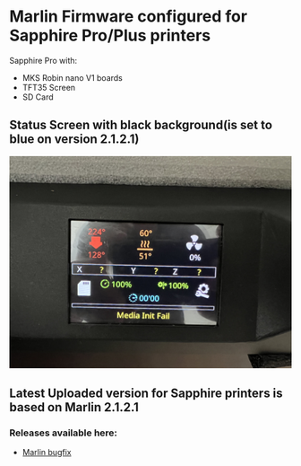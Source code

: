 # Marlin Firmware configured for Sapphire Pro/Plus printers
Sapphire Pro with:
- MKS Robin nano V1 boards
- TFT35 Screen
- SD Card

## Status Screen with black background(is set to blue on version 2.1.2.1)

![alt text](https://github.com/Discharge87/Marlin_for_Sapphire/blob/main/Sapphire_status_display.jpg)

## Latest Uploaded version for Sapphire printers is based on Marlin 2.1.2.1

### Releases available here:
- [Marlin bugfix](https://github.com/Discharge87/Marlin_for_Sapphire/releases/tag/Version_Sapphire_2.1.2.1)
